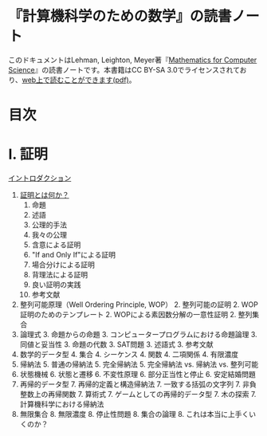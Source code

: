 # 『計算機科学のための数学』の読書ノート

このドキュメントはLehman, Leighton, Meyer著『[Mathematics for Computer Science](https://www.amazon.co.jp/Mathematics-Computer-Science-Eric-Lehman/dp/9888407066)』の読書ノートです。本書籍はCC BY-SA 3.0でライセンスされており、[web上で読むことができます(pdf)](https://courses.csail.mit.edu/6.042/spring18/mcs.pdf)。

# 目次

# I. 証明

[イントロダクション](i-proof/introduction.md)

1. [証明とは何か？](i-proof/01-what-is-proof.md)
    1. 命題
    1. 述語
    1. 公理的手法
    1. 我々の公理
    1. 含意による証明
    1. "If and Only If"による証明
    1. 場合分けによる証明
    1. 背理法による証明
    1. 良い証明の実践
    1. 参考文献
2. 整列可能原理（Well Ordering Principle, WOP）
    2. 整列可能の証明
    2. WOP証明のためのテンプレート
    2. WOPによる素因数分解の一意性証明
    2. 整列集合
3. 論理式
    3. 命題からの命題
    3. コンピュータープログラムにおける命題論理
    3. 同値と妥当性
    3. 命題の代数
    3. SAT問題
    3. 述語式
    3. 参考文献
4. 数学的データ型
    4. 集合
    4. シーケンス
    4. 関数
    4. 二項関係
    4. 有限濃度
5. 帰納法
    5. 普通の帰納法
    5. 完全帰納法
    5. 完全帰納法 vs. 帰納法 vs. 整列可能
6. 状態機械
    6. 状態と遷移
    6. 不変性原理
    6. 部分正当性と停止
    6. 安定結婚問題
7. 再帰的データ型
    7. 再帰的定義と構造帰納法
    7. 一致する括弧の文字列
    7. 非負整数上の再帰関数
    7. 算術式
    7. ゲームとしての再帰的データ型
    7. 木の探索
    7. 計算機科学における帰納法
8. 無限集合
    8. 無限濃度
    8. 停止性問題
    8. 集合の論理
    8. これは本当に上手くいくのか？

